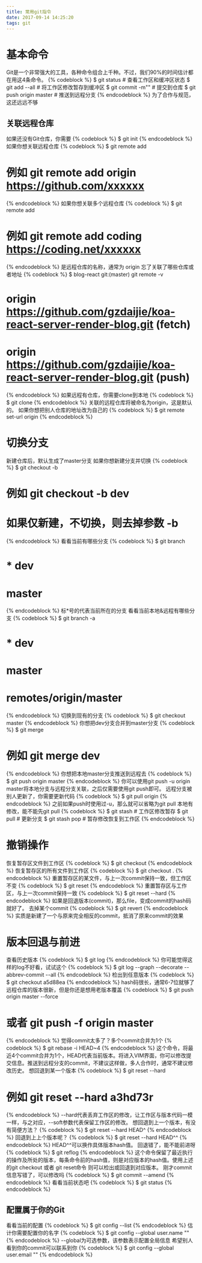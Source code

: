 ```yaml
---
title: 常用git指令
date: 2017-09-14 14:25:20
tags: git
---
```

# 基本命令
Git是一个非常强大的工具，各种命令组合上千种。不过，我们90%的时间估计都在用这4条命令。
{% codeblock %}
$ git status # 查看工作区和缓冲区状态
$ git add --all # 将工作区修改暂存到缓冲区
$ git commit -m"<comment>" # 提交到仓库
$ git push origin master # 推送到远程分支
{% endcodeblock %}
为了合作与规范，这还远远不够

## 关联远程仓库
如果还没有Git仓库，你需要
{% codeblock %}
$ git init
{% endcodeblock %}
如果你想关联远程仓库
{% codeblock %}
$ git remote add <name> <git-repo-url>
# 例如 git remote add origin https://github.com/xxxxxx
{% endcodeblock %}
如果你想关联多个远程仓库
{% codeblock %}
$ git remote add <name> <another-git-repo-url>
# 例如 git remote add coding https://coding.net/xxxxxx
{% endcodeblock %}
是远程仓库的名称，通常为 origin
忘了关联了哪些仓库或者地址
{% codeblock %}
$ blog-react git:(master) git remote -v
# origin https://github.com/gzdaijie/koa-react-server-render-blog.git (fetch)
# origin https://github.com/gzdaijie/koa-react-server-render-blog.git (push)
{% endcodeblock %}
如果远程有仓库，你需要clone到本地
{% codeblock %}
$ git clone <git-repo-url>
{% endcodeblock %}
关联的远程仓库将被命名为origin，这是默认的。
如果你想把别人仓库的地址改为自己的
{% codeblock %}
$ git remote set-url origin <your-git-url>
{% endcodeblock %}
# 切换分支
新建仓库后，默认生成了master分支
如果你想新建分支并切换
{% codeblock %}
$ git checkout -b <new-branch-name>
# 例如 git checkout -b dev
# 如果仅新建，不切换，则去掉参数 -b
{% endcodeblock %}
看看当前有哪些分支
{% codeblock %}
$ git branch
# * dev
#   master
{% endcodeblock %}
标*号的代表当前所在的分支
看看当前本地&远程有哪些分支
{% codeblock %}
$ git branch -a
# * dev
#   master
#   remotes/origin/master
{% endcodeblock %}
切换到现有的分支
{% codeblock %}
$ git checkout master
{% endcodeblock %}
你想把dev分支合并到master分支
{% codeblock %}
$ git merge <branch-name>
# 例如 git merge dev
{% endcodeblock %}
你想把本地master分支推送到远程去
{% codeblock %}
$ git push origin master
{% endcodeblock %}
你可以使用git push -u origin master将本地分支与远程分支关联，之后仅需要使用git push即可。
远程分支被别人更新了，你需要更新代码
{% codeblock %}
$ git pull origin <branch-name>
{% endcodeblock %}
之前如果push时使用过-u，那么就可以省略为git pull
本地有修改，能不能先git pull
{% codeblock %}
$ git stash # 工作区修改暂存
$ git pull  # 更新分支
$ git stash pop # 暂存修改恢复到工作区
{% endcodeblock %}
# 撤销操作
恢复暂存区文件到工作区
{% codeblock %}
$ git checkout <file-name>
{% endcodeblock %}
恢复暂存区的所有文件到工作区
{% codeblock %}
$ git checkout .
{% endcodeblock %}
重置暂存区的某文件，与上一次commit保持一致，但工作区不变
{% codeblock %}
$ git reset <file-name>
{% endcodeblock %}
重置暂存区与工作区，与上一次commit保持一致
{% codeblock %}
$ git reset --hard <file-name>
{% endcodeblock %}
如果是回退版本(commit)，那么file，变成commit的hash码就好了。
去掉某个commit
{% codeblock %}
$ git revert <commit-hash>
{% endcodeblock %}
实质是新建了一个与原来完全相反的commit，抵消了原来commit的效果
# 版本回退与前进
查看历史版本
{% codeblock %}
$ git log
{% endcodeblock %}
你可能觉得这样的log不好看，试试这个
{% codeblock %}
$ git log --graph --decorate --abbrev-commit --all
{% endcodeblock %}
检出到任意版本
{% codeblock %}
$ git checkout a5d88ea
{% endcodeblock %}
hash码很长，通常6-7位就够了
远程仓库的版本很新，但是你还是想用老版本覆盖
{% codeblock %}
$ git push origin master --force
# 或者 git push -f origin master
{% endcodeblock %}
觉得commit太多了？多个commit合并为1个
{% codeblock %}
$ git rebase -i HEAD~4
{% endcodeblock %}
这个命令，将最近4个commit合并为1个，HEAD代表当前版本。将进入VIM界面，你可以修改提交信息。推送到远程分支的commit，不建议这样做，多人合作时，通常不建议修改历史。
想回退到某一个版本
{% codeblock %}
$ git reset --hard <hash>
# 例如 git reset --hard a3hd73r
{% endcodeblock %}
--hard代表丢弃工作区的修改，让工作区与版本代码一模一样，与之对应，--soft参数代表保留工作区的修改。
想回退到上一个版本，有没有简便方法？
{% codeblock %}
$ git reset --hard HEAD^
{% endcodeblock %}
回退到上上个版本呢？
{% codeblock %}
$ git reset --hard HEAD^^
{% endcodeblock %}
HEAD^^可以换作具体版本hash值。
回退错了，能不能前进呀
{% codeblock %}
$ git reflog
{% endcodeblock %}
这个命令保留了最近执行的操作及所处的版本，每条命令前的hash值，则是对应版本的hash值。使用上述的git checkout 或者 git reset命令 则可以检出或回退到对应版本。
刚才commit信息写错了，可以修改吗
{% codeblock %}
$ git commit --amend
{% endcodeblock %}
看看当前状态吧
{% codeblock %}
$ git status
{% endcodeblock %}
## 配置属于你的Git
看看当前的配置
{% codeblock %}
$ git config --list
{% endcodeblock %}
估计你需要配置你的名字
{% codeblock %}
$ git config --global user.name "<name>"
{% endcodeblock %}
--global为可选参数，该参数表示配置全局信息
希望别人看到你的commit可以联系到你
{% codeblock %}
$ git config --global user.email "<email address>"
{% endcodeblock %}